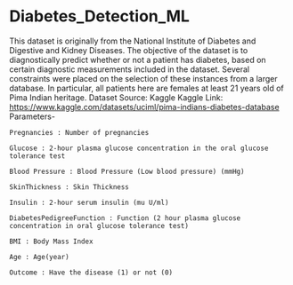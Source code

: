 # Diabetes_Detection_ML
This dataset is originally from the National Institute of Diabetes and Digestive and Kidney Diseases. The objective of the dataset is to diagnostically predict whether or not a patient has diabetes, based on certain diagnostic measurements included in the dataset. Several constraints were placed on the selection of these instances from a larger database. In particular, all patients here are females at least 21 years old of Pima Indian heritage.
Dataset Source: Kaggle
Kaggle Link: https://www.kaggle.com/datasets/uciml/pima-indians-diabetes-database
Parameters-

    Pregnancies : Number of pregnancies

    Glucose : 2-hour plasma glucose concentration in the oral glucose tolerance test

    Blood Pressure : Blood Pressure (Low blood pressure) (mmHg)

    SkinThickness : Skin Thickness

    Insulin : 2-hour serum insulin (mu U/ml)

    DiabetesPedigreeFunction : Function (2 hour plasma glucose concentration in oral glucose tolerance test)

    BMI : Body Mass Index

    Age : Age(year)

    Outcome : Have the disease (1) or not (0)

